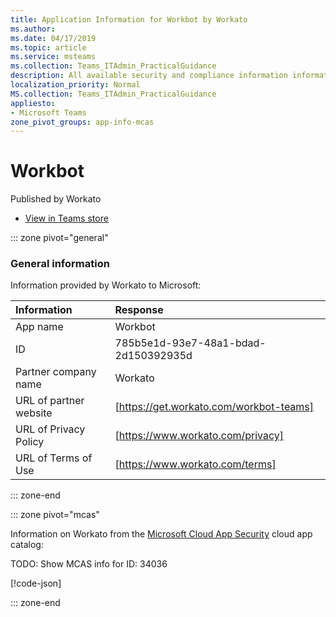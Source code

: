 ```yaml
---
title: Application Information for Workbot by Workato
ms.author: 
ms.date: 04/17/2019
ms.topic: article
ms.service: msteams
ms.collection: Teams_ITAdmin_PracticalGuidance
description: All available security and compliance information information for Workbot, its data handling policies, its Microsoft Cloud App Security app catalog information, and security/compliance information in the CSA STAR registry.
localization_priority: Normal
MS.collection: Teams_ITAdmin_PracticalGuidance
appliesto:
- Microsoft Teams
zone_pivot_groups: app-info-mcas
---
```

# Workbot

Published by Workato
* <a href="https://teams.microsoft.com/l/app/785b5e1d-93e7-48a1-bdad-2d150392935d" target="_blank">View in Teams store</a>

::: zone pivot="general"

### General information

Information provided by Workato to Microsoft:

| **Information** | **Response** |
|:----------------|:-------------|
| App name | Workbot |
| ID | 785b5e1d-93e7-48a1-bdad-2d150392935d |
| Partner company name | Workato |
| URL of partner website | [https://get.workato.com/workbot-teams] |
| URL of Privacy Policy | [https://www.workato.com/privacy] |
| URL of Terms of Use | [https://www.workato.com/terms] |

::: zone-end


::: zone pivot="mcas"

Information on Workato from the [Microsoft Cloud App Security](https://www.microsoft.com/en-us/enterprise-mobility-security/cloud-app-security) cloud app catalog:

TODO: Show MCAS info for ID: 34036

[!code-json[](./json/34036.json)]

::: zone-end

